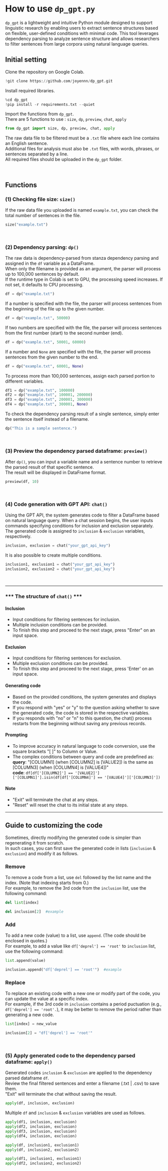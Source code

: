 # How to use `dp_gpt.py`
```dp_gpt``` is a lightweight and intuitive Python module designed to support linguistic research by enabling users to extract sentence structures based on flexible, user-defined conditions with minimal code. This tool leverages dependency parsing to analyze sentence structure and allows researchers to filter sentences from large corpora using natural language queries. 

## Initial setting
Clone the repository on Google Colab.
```python
!git clone https://github.com/joyennn/dp_gpt.git
```

Install required libraries.
```python
%cd dp_gpt
!pip install -r requirements.txt --quiet
```

Import the functions from ```dp_gpt```.<br>
There are 5 functions to use : ```size```, ```dp```, ```preview```, ```chat```, ```apply```
```python
from dp_gpt import size, dp, preview, chat, apply
```

The raw data file to be filtered must be a ```.txt``` file where each line contains an English sentence.<br>
Additional files for analysis must also be ```.txt``` files, with words, phrases, or sentences separated by a line.<br>
All required files should be uploaded in the ```dp_gpt``` folder.

<br>

## Functions

### (1) Checking file size: ```size()```
If the raw data file you uploaded is named ```example.txt```, you can check the total number of sentences in the file.
```python
size("example.txt")
```
<br>

### (2) Dependency parsing: ```dp()```
The raw data is dependency-parsed from stanza dependency parsing and assigned in the ```df``` variable as a DataFrame.<br>
When only the filename is provided as an argument, the parser will process up to 100,000 sentences by default.<br>
If the runtime type in Colab is set to GPU, the processing speed increases. If not set, it defaults to CPU processing.
```python
df = dp("example.txt")
```
If a number is specified with the file, the parser will process sentences from the beginning of the file up to the given number.
```python
df = dp("example.txt", 50000)
```
If two numbers are specified with the file, the parser will process sentences from the first number (start) to the second number (end).
```python
df = dp("example.txt", 50001, 60000)
```
If a number and ```None``` are specified with the file, the parser will process sentences from the given number to the end.
```python
df = dp("example.txt", 60001, None)
```
To process more than 100,000 sentences, assign each parsed portion to different variables.
```python
df1 = dp("example.txt", 100000)
df2 = dp("example.txt", 100001, 200000)
df3 = dp("example.txt", 200001, 300000)
df4 = dp("example.txt", 300001, None)
```
To check the dependency parsing result of a single sentence, simply enter the sentence itself instead of a filename.
```python
dp("This is a sample sentence.")
```
<br>

### (3) Preview the dependency parsed dataframe: ```preview()```
After ```dp()```, you can input a variable name and a sentence number to retrieve the parsed result of that specific sentence.<br>
The result will be displayed in DataFrame format.
```python
preview(df, 10)
```

<br>

### (4) Code generation with GPT API: ```chat()```
Using the GPT API, the system generates code to filter a DataFrame based on natural language query.
When a chat session begins, the user inputs commands specifying conditions for inclusion and exclusion separately.
The generated code is assigned to ```inclusion``` & ```exclusion``` variables, respectively.
```python
inclusion, exclusion = chat("your_gpt_api_key")
```
It is also possible to create multiple conditions.
```python
inclusion1, exclusion1 = chat("your_gpt_api_key")
inclusion2, exclusion2 = chat("your_gpt_api_key")
```

<br>

***
### *** The structure of ```chat()``` ***<br>
#### Inclusion
- Input conditions for filtering sentences for inclusion. <br>
- Multiple inclusion conditions can be provided. 
- To finish this step and proceed to the next stage, press "Enter" on an input space.
#### Exclusion
- Input conditions for filtering sentences for exclusion. <br>
- Multiple exclusion conditions can be provided. 
- To finish this step and proceed to the next stage, press 'Enter' on an input space.
#### Generating code
- Based on the provided conditions, the system generates and displays the code.
- If you respond with "yes" or "y"  to the question asking whether to save the generated code, the code is stored in the respective variables.
- If you responds with "no" or "n" to this question, the chat() process restarts from the beginning without saving any previous records.
#### Prompting
- To improve accuracy in natural language to code conversion, use the square brackets "[ ]" to Column or Value.
- The complex conditions between query and code are predefined as: <br>
**query**: "[COLUMN1] (when [COLUMN2] is [VALUE2]) is the same as [COLUMN3] (when [COLUMN4] is [VALUE4])"<br>
**code**: ```df[df['[COLUMN2]'] == '[VALUE2]']['[COLUMN1]'].isin(df[df['[COLUMN4]'] == '[VALUE4]']['[COLUMN3]'])```
#### Note
- "Exit" will terminate the chat at any steps.
- "Reset" will reset the chat to its initial state at any steps.

***

## Guide to customizing the code
Sometimes, directly modifying the generated code is simpler than regenerating it from scratch.<br>
In such cases, you can first save the generated code in lists (```inclusion``` & ```exclusion```) and modify it as follows.
### Remove
To remove a code from a list, use ```del``` followed by the list name and the index. (Note that indexing starts from 0.)<br>
For example, to remove the 3rd code from the ```inclusion``` list, use the following command:
```python
del list[index]

del inclusion[2]  #example
```
### Add
To add a new code (value) to a list, use ```append```. (The code should be enclosed in quotes.)<br>
For example, to add a value like ```df['deprel'] == 'root'``` to ```inclusion``` list, use the following command:
```python
list.append(value)

inclusion.append("df['deprel'] == 'root'")  #example
```
### Replace
To replace an existing code with a new one or modify part of the code, you can update the value at a specific index.<br>
For example, if the 3rd code in ```inclusion``` contains a period puctuation (e.g., ```df['deprel'] == 'root'.```), it may be better to remove the period rather than generating a new code.
```python
list[index] = new_value

inclusion[2] = "df['deprel'] == 'root'"
```

<br>

### (5) Apply generated code to the dependency parsed dataframe: ```apply()```
Generated codes ```inclusion``` & ```exclusion``` are applied to the dependency parsed dataframe ```df```.<br>
Review the final filtered sentences and enter a filename (.txt | .csv) to save them.<br> 
"Exit" will terminate the chat without saving the result.
```python
apply(df, inclusion, exclusion)
```
Multiple ```df``` and ```inclusion``` & ```exclusion``` variables are used as follows.
```python
apply(df1, inclusion, exclusion)
apply(df2, inclusion, exclusion)
apply(df3, inclusion, exclusion)
apply(df4, inclusion, exclusion)
```
```python
apply(df, inclusion1, exclusion1)
apply(df, inclusion2, exclusion2)
```
```python
apply(df1, inclusion1, exclusion1)
apply(df2, inclusion2, exclusion2)
```
